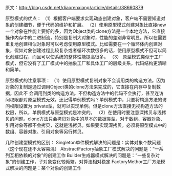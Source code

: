 原文：http://blog.csdn.net/diaorenxiang/article/details/38660879

原型模式的优点：
（1）根据客户端要求实现动态创建对象，客户端不需要知道对象的创建细节，便于代码的维护和扩展。
（2）使用原型模式创建对象比直接new一个对象在性能上要好的多，因为Object类的clone方法是一个本地方法，它直接操作内存中的二进制流，特别是复制大对象时，性能的差别非常明显。所以在需要重复地创建相似对象时可以考虑使用原型模式。比如需要在一个循环体内创建对象，假如对象创建过程比较复杂或者循环次数很多的话，使用原型模式不但可以简化创建过程，而且可以使系统的整体性能提高很多。
（3） 原型模式类似于工厂模式，但它没有了工厂模式中的抽象工厂和具体工厂的层级关系，代码结构更清晰和简单。

原型模式的注意事项：
（1）使用原型模式复制对象不会调用类的构造方法。因为对象的复制是通过调用Object类的clone方法来完成的，它直接在内存中复制数据，因此不 会调用到类的构造方法。不但构造方法中的代码不会执行，甚至连访问权限都对原型模式无效。还记得单例模式吗？单例模式中，只要将构造方法的访问权限设置为 private型，就可以实现单例。但是clone方法直接无视构造方法的权限，所以，单例模式与原型模式是冲突的。
（2）在使用时要注意深拷贝与浅拷贝的问题。clone方法只会拷贝对象中的基本的数据类型，对于数组、容器对象、引用对象等都不会拷贝，这就是浅拷贝。如果要实现深拷贝，必须将原型模式中的数组、容器对象、引用对象等另行拷贝。

几种创建型模式的区别：
Singleton单件模式解决的问题是：实体对象个数问题（这个现在还不太容易混）
AbstractFactory抽象工厂模式解决的问题是：“一系列互相依赖的对象”的创建工作
Builder生成器模式解决的问题是：“一些复杂对象”的创建工作，子对象变化较频繁，对算法相对稳定
FactoryMethor工厂方法模式解决的问题是：某个对象的创建工作
